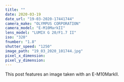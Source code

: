 ```yaml
---
title: ""
date: 2020-03-19
date_url: "19-03-2020-17441744"
camera_make: "OLYMPUS CORPORATION"
camera_model: "E-M10MarkII"
lens_model: "LUMIX G 20/F1.7 II"
iso: "320"
fnumber: "1.8"
shutter_speed: "1250"
image_path: "19_03_2020_101744.jpg"
pixel_x_dimension: 
pixel_y_dimension: 
---
```


This post features an image taken with an E-M10MarkII.